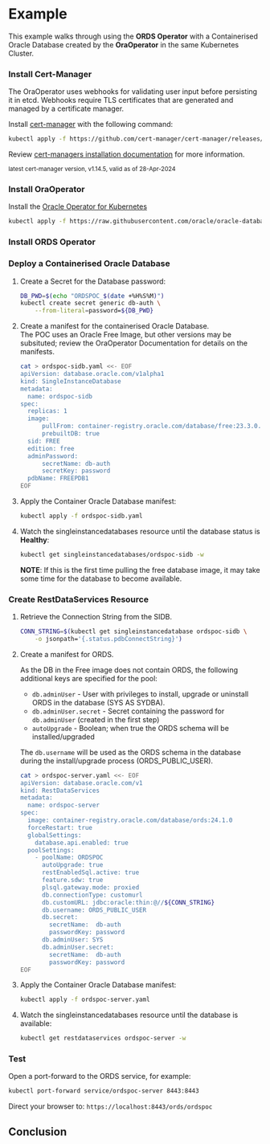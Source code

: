 # Example

This example walks through using the **ORDS Operator** with a Containerised Oracle Database created by the **OraOperator** in the same Kubernetes Cluster.

### Install Cert-Manager

The OraOperator uses webhooks for validating user input before persisting it in etcd. 
Webhooks require TLS certificates that are generated and managed by a certificate manager.

Install [cert-manager](https://cert-manager.io/) with the following command:

```bash
kubectl apply -f https://github.com/cert-manager/cert-manager/releases/download/v1.14.5/cert-manager.yaml
```

Review [cert-managers installation documentation](https://cert-manager.io/docs/installation/kubectl/) for more information.

<sup>latest cert-manager version, v1.14.5, valid as of 28-Apr-2024</sup>

### Install OraOperator

Install the [Oracle Operator for Kubernetes](https://github.com/oracle/oracle-database-operator/tree/main)

```bash
kubectl apply -f https://raw.githubusercontent.com/oracle/oracle-database-operator/main/oracle-database-operator.yaml
```

### Install ORDS Operator

<TODO>

### Deploy a Containerised Oracle Database

1. Create a Secret for the Database password:

    ```bash
    DB_PWD=$(echo "ORDSPOC_$(date +%H%S%M)")
    kubectl create secret generic db-auth \
        --from-literal=password=${DB_PWD}
    ```
1. Create a manifest for the containerised Oracle Database.  
    The POC uses an Oracle Free Image, but other versions may be subsituted; review the OraOperator Documentation for details on the manifests.

    ```bash
    cat > ordspoc-sidb.yaml <<- EOF
    apiVersion: database.oracle.com/v1alpha1
    kind: SingleInstanceDatabase
    metadata:
      name: ordspoc-sidb
    spec:
      replicas: 1
      image:
          pullFrom: container-registry.oracle.com/database/free:23.3.0.0
          prebuiltDB: true
      sid: FREE
      edition: free
      adminPassword:
          secretName: db-auth
          secretKey: password
      pdbName: FREEPDB1
    EOF
    ```

1. Apply the Container Oracle Database manifest:
    ```bash
    kubectl apply -f ordspoc-sidb.yaml
    ```

1. Watch the singleinstancedatabases resource until the database status is **Healthy**:

    ```bash
    kubectl get singleinstancedatabases/ordspoc-sidb -w
    ```

    **NOTE**: If this is the first time pulling the free database image, it may take some time for the database to become available.

### Create RestDataServices Resource

1. Retrieve the Connection String from the SIDB.

    ```bash
    CONN_STRING=$(kubectl get singleinstancedatabase ordspoc-sidb \
        -o jsonpath='{.status.pdbConnectString}')
    ```

1. Create a manifest for ORDS.

    As the DB in the Free image does not contain ORDS, the following additional keys are specified for the pool:
    * `db.adminUser` - User with privileges to install, upgrade or uninstall ORDS in the database (SYS AS SYDBA).
    * `db.adminUser.secret` - Secret containing the password for `db.adminUser` (created in the first step)
    * `autoUpgrade` - Boolean; when true the ORDS schema will be installed/upgraded

    The `db.username` will be used as the ORDS schema in the database during the install/upgrade process (ORDS_PUBLIC_USER).

    ```bash
    cat > ordspoc-server.yaml <<- EOF
    apiVersion: database.oracle.com/v1
    kind: RestDataServices
    metadata:
      name: ordspoc-server
    spec:
      image: container-registry.oracle.com/database/ords:24.1.0
      forceRestart: true
      globalSettings:
        database.api.enabled: true
      poolSettings:
        - poolName: ORDSPOC
          autoUpgrade: true
          restEnabledSql.active: true
          feature.sdw: true
          plsql.gateway.mode: proxied
          db.connectionType: customurl
          db.customURL: jdbc:oracle:thin:@//${CONN_STRING}
          db.username: ORDS_PUBLIC_USER
          db.secret:
            secretName:  db-auth
            passwordKey: password
          db.adminUser: SYS
          db.adminUser.secret:
            secretName:  db-auth
            passwordKey: password
    EOF
    ```

1. Apply the Container Oracle Database manifest:
    ```bash
    kubectl apply -f ordspoc-server.yaml
    ```

1. Watch the singleinstancedatabases resource until the database is available:
    ```bash
    kubectl get restdataservices ordspoc-server -w
    ```

### Test

Open a port-forward to the ORDS service, for example:

```bash
kubectl port-forward service/ordspoc-server 8443:8443
```

Direct your browser to: `https://localhost:8443/ords/ordspoc`

## Conclusion

